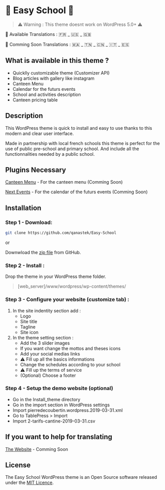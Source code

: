 # :school: Easy School :school:

> ⚠️ Warning : This theme doesnt work on WordPress 5.0+ ⚠️

📝 Available Translations : 🇫🇷 _ 🇺🇸 _ 🇬🇧

📝 Comming Soon Translations : 🇲🇦 _ 🇹🇳 _ 🇨🇳 _ 🇮🇹 _ 🇪🇸

## What is available in this theme ?

* Quicklly customizable theme (Customizer API)
* Blog articles with gallery like instagram
* Canteen Menu
* Calendar for the futurs events
* School and activities description
* Canteen pricing table

## Description

This WordPress theme is quick to install and easy to use thanks to this modern and clear user interface.

Made in partnership with local french schools this theme is perfect for the use of public pre-school and primary school. And include all the functionnalities needed by a public school.

## Plugins Necessary

[Canteen Menu](https://github.com/qanastek) - For the canteen menu (Comming Soon)

[Next Events](https://github.com/qanastek) - For the calendar of the futurs events (Comming Soon)

## Installation

### Step 1 - Download:

```bash
git clone https://github.com/qanastek/Easy-School
```

or

Downwload the [zip file](https://github.com/qanastek/Easy-School/archive/master.zip) from GitHub.

### Step 2 - Install :

Drop the theme in your WordPress theme folder.

> [web_server]/www/wordpress/wp-content/themes/

### Step 3 - Configure your website (customize tab) :

1. In the site indentity section add :
    - Logo
    - Site title
    - Tagline
    - Site icon
2. In the theme setting section :
    - Add the 3 slider images
    - If you want change the mottos and theses icons
    - Add your social medias links
    - ⚠️ Fill up all the basics informations
    - Change the schedules according to your school
    - ⚠️ Fill up the terms of service
    - (Optional) Choose a footer
    
### Step 4 - Setup the demo website (optional)

* Go in the Install_theme directory
* Go in the import section in WordPress settings
* Import pierredecoubertin.wordpress.2019-03-31.xml
* Go to TablePress > Import
* Import 2-tarifs-cantine-2019-03-31.csv

## If you want to help for translating

[The Website](https://github.com/qanastek) - Comming Soon

## License

The Easy School WordPress theme is an Open Source software released under the [MIT Licence](https://choosealicense.com/licenses/mit/).

